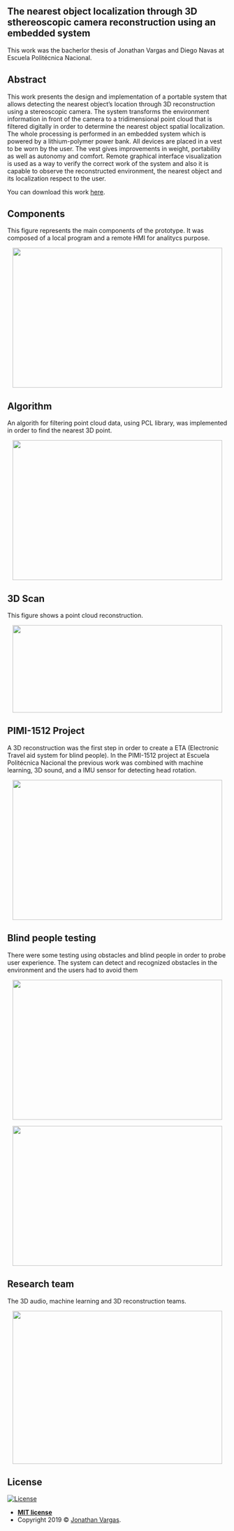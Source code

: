 ## The nearest object localization through 3D sthereoscopic camera reconstruction using an embedded system

This work was the bacherlor thesis of Jonathan Vargas and Diego Navas at Escuela Politécnica Nacional.

## Abstract

This work presents the design and implementation of a portable system that allows detecting the nearest object’s location through 3D reconstruction using a stereoscopic camera. The system transforms the environment information in front of the camera to a tridimensional point cloud that is filtered digitally in order to determine the nearest object spatial localization. The whole processing is performed in an embedded system which is powered by a lithium-polymer power bank. All devices are placed in a vest to be worn by the user. The vest gives improvements in weight, portability as well as autonomy and comfort. Remote graphical interface visualization is used as a way to verify the correct work of the system and also it is capable to observe the reconstructed environment, the nearest object and its localization respect to the user.

You can download this work [here](http://bibdigital.epn.edu.ec/bitstream/15000/19155/1/CD-8536.pdf).


## Components
This figure represents the main components of the prototype. It was composed of a local program and a remote HMI for analitycs purpose. 

<p align="center">
  <img height="320" width="480" src="https://www.jonathanvargas.ml/wp-content/uploads/2019/03/thesis1.png">
</p>


## Algorithm
An algorith for filtering point cloud data, using PCL library, was implemented in order to find the nearest 3D point.

<p align="center">
  <img height="320" width="480" src="https://www.jonathanvargas.ml/wp-content/uploads/2019/03/thesis2.png">
</p>


## 3D Scan
This figure shows a point cloud reconstruction.

<p align="center">
  <img height="200" width="480" src="https://www.jonathanvargas.ml/wp-content/uploads/2019/03/thesis3.png">
</p>


## PIMI-1512 Project
A 3D reconstruction was the first step in order to create a ETA (Electronic Travel aid system for blind people). In the PIMI-1512 project at Escuela Politécnica Nacional the previous work was combined with machine learning, 3D sound, and a IMU sensor for detecting head rotation.

<p align="center">
  <img height="320" width="480" src="https://www.jonathanvargas.ml/wp-content/uploads/2019/03/research3.jpg">
</p>

## Blind people testing
There were some testing using obstacles and blind people in order to probe user experience. The system can detect and recognized obstacles in the environment and the users had to avoid them

<p align="center">
  <img height="320" width="480" src="https://www.jonathanvargas.ml/wp-content/uploads/2019/03/research2.jpg">
</p>

<p align="center">
  <img height="320" width="480" src="https://www.jonathanvargas.ml/wp-content/uploads/2019/03/research1.jpg">
</p>

## Research team
The 3D audio, machine learning and 3D reconstruction teams. 
<p align="center">
  <img height="350" width="480" src="https://www.jonathanvargas.ml/wp-content/uploads/2019/03/research5.jpg">
</p>



## License

[![License](http://img.shields.io/:license-mit-blue.svg?style=flat-square)](http://badges.mit-license.org)

- **[MIT license](http://opensource.org/licenses/mit-license.php)**
- Copyright 2019 © <a href="https://www.jonathanvargas.ml" target="_blank">Jonathan Vargas</a>.


